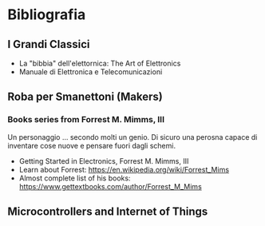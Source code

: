 # Bibliografia

## I Grandi Classici

- La "bibbia" dell'elettornica: The Art of Elettronics
- Manuale di Elettronica e Telecomunicazioni 

## Roba per Smanettoni (Makers)

### Books series from Forrest M. Mimms, III

Un personaggio ... secondo molti un genio. Di sicuro una perosna capace di inventare cose nuove e pensare fuori dagli schemi.

- Getting Started in Electronics, Forrest M. Mimms, III
- Learn about Forrest: https://en.wikipedia.org/wiki/Forrest_Mims
- Almost complete list of his books: https://www.gettextbooks.com/author/Forrest_M_Mims 

## Microcontrollers and Internet of Things
 
